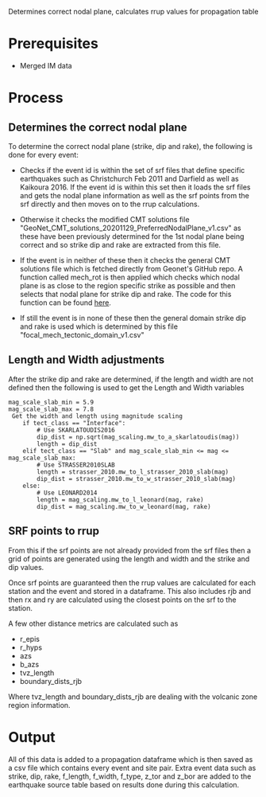 Determines correct nodal plane, calculates rrup values for propagation table

# Prerequisites

- Merged IM data

# Process

## Determines the correct nodal plane
To determine the correct nodal plane (strike, dip and rake), the following is done for every event:

- Checks if the event id is within the set of srf files that define specific earthquakes such as Christchurch Feb 2011 and Darfield as well as Kaikoura 2016.
If the event id is within this set then it loads the srf files and gets the nodal plane information as well as the srf points from the srf directly and then moves on to the rrup calculations.

- Otherwise it checks the modified CMT solutions file "GeoNet_CMT_solutions_20201129_PreferredNodalPlane_v1.csv" as these have been
previously determined for the 1st nodal plane being correct and so strike dip and rake are extracted from this file.

- If the event is in neither of these then it checks the general CMT solutions file which is fetched directly from Geonet's GitHub repo.
A function called mech_rot is then applied which checks which nodal plane is as close to the region specific strike as possible and then selects that nodal plane for strike dip and rake.
The code for this function can be found [here](https://github.com/ucgmsim/nzgmdb/blob/2fa80fa0917989c1103ed0a1e4821be7bb8f0e73/nzgmdb/calculation/distances.py#L61).

- If still the event is in none of these then the general domain strike dip and rake is used which is determined by this file "focal_mech_tectonic_domain_v1.csv"

## Length and Width adjustments
After the strike dip and rake are determined, if the length and width are not defined then the following is used to get the Length and Width variables
```
mag_scale_slab_min = 5.9
mag_scale_slab_max = 7.8
 Get the width and length using magnitude scaling
    if tect_class == "Interface":
        # Use SKARLATOUDIS2016
        dip_dist = np.sqrt(mag_scaling.mw_to_a_skarlatoudis(mag))
        length = dip_dist
    elif tect_class == "Slab" and mag_scale_slab_min <= mag <= mag_scale_slab_max:
        # Use STRASSER2010SLAB
        length = strasser_2010.mw_to_l_strasser_2010_slab(mag)
        dip_dist = strasser_2010.mw_to_w_strasser_2010_slab(mag)
    else:
        # Use LEONARD2014
        length = mag_scaling.mw_to_l_leonard(mag, rake)
        dip_dist = mag_scaling.mw_to_w_leonard(mag, rake)
```

## SRF points to rrup
From this if the srf points are not already provided from the srf files then a grid of points are generated using the length and width and the strike and dip values.

Once srf points are guaranteed then the rrup values are calculated for each station and the event and stored in a dataframe.
This also includes rjb and then rx and ry are calculated using the closest points on the srf to the station.

A few other distance metrics are calculated such as 
- r_epis
- r_hyps
- azs
- b_azs
- tvz_length
- boundary_dists_rjb

Where tvz_length and boundary_dists_rjb are dealing with the volcanic zone region information.
# Output

All of this data is added to a propagation dataframe which is then saved as a csv file which contains every event and site pair.
Extra event data such as strike, dip, rake, f_length, f_width, f_type, z_tor and z_bor are added to the earthquake source table based on results done during this calculation.
